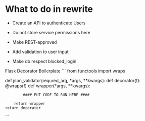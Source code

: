 # What to do in rewrite

* Create an API to authenticate Users
* Do not store service permissions here

* Make REST-approved
* Add validation to user input
* Make db respect blocked_login
  
Flask Decorator Boilerplate
´´´
from functools import wraps

def json_validator(requred_arg, *args, **kwargs):
    def decorator(f):
        @wraps(f)
        def wrapper(*args, **kwargs):
        
            #### PUT CODE TO RUN HERE ####        
  
        return wrapper
    return decorator
´´´
